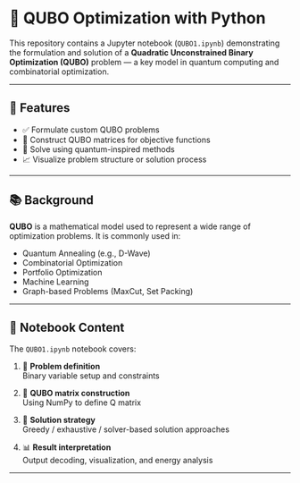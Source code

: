 # 🧠 QUBO Optimization with Python

This repository contains a Jupyter notebook (`QUBO1.ipynb`) demonstrating the formulation and solution of a **Quadratic Unconstrained Binary Optimization (QUBO)** problem — a key model in quantum computing and combinatorial optimization.

---

## 🚀 Features

- ✅ Formulate custom QUBO problems
- 🔢 Construct QUBO matrices for objective functions
- 🧮 Solve using quantum-inspired methods
- 📈 Visualize problem structure or solution process

---

## 📚 Background

**QUBO** is a mathematical model used to represent a wide range of optimization problems. It is commonly used in:

- Quantum Annealing (e.g., D-Wave)
- Combinatorial Optimization
- Portfolio Optimization
- Machine Learning
- Graph-based Problems (MaxCut, Set Packing)

---

## 📝 Notebook Content

The `QUBO1.ipynb` notebook covers:

1. 🧩 **Problem definition**  
   Binary variable setup and constraints

2. 🧠 **QUBO matrix construction**  
   Using NumPy to define Q matrix

3. 🧪 **Solution strategy**  
   Greedy / exhaustive / solver-based solution approaches

4. 📊 **Result interpretation**  
   Output decoding, visualization, and energy analysis

---

